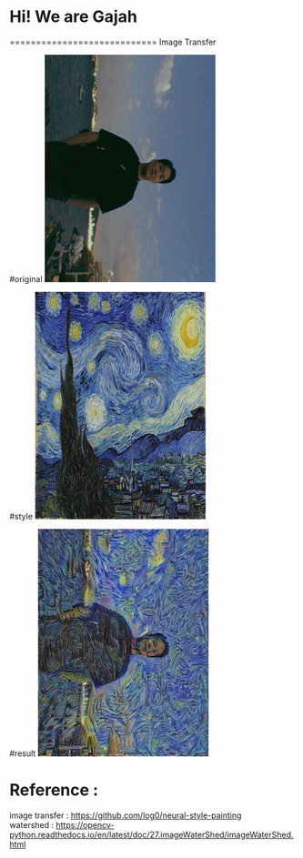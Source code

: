 # Hi!  We are Gajah
============================
Image Transfer

#original
<img src="https://github.com/gksthd1992/gajah/blob/master/ver11.jpg" width =300 height = 400>

#style
<img src="https://github.com/gksthd1992/gajah/blob/master/ver12.jpg" width =300 height = 400>

#result
<img src="https://github.com/gksthd1992/gajah/blob/master/완성본.jpg" width =300 height = 400>


# Reference :

image transfer : https://github.com/log0/neural-style-painting  
watershed : https://opencv-python.readthedocs.io/en/latest/doc/27.imageWaterShed/imageWaterShed.html

